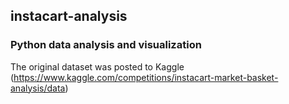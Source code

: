 ## instacart-analysis

### Python data analysis and visualization
The original dataset was posted to Kaggle (https://www.kaggle.com/competitions/instacart-market-basket-analysis/data)
